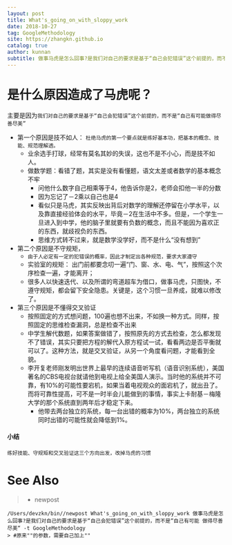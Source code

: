 ```yaml
---
layout: post
title: What's_going_on_with_sloppy_work
date: 2018-10-27
tag: GoogleMethodology
site: https://zhangkn.github.io
catalog: true
author: kunnan
subtitle: 做事马虎是怎么回事?是我们对自己的要求是基于“自己会犯错误”这个前提的，而不是“自己有可能 做得尽善尽美“;第一个原因是技不如人，第二个原因是不守规矩，第三个原因是不懂得交叉验证
---
```




# 是什么原因造成了马虎呢？

主要是因为`我们对自己的要求是基于“自己会犯错误”这个前提的，而不是“自己有可能做得尽善尽美”`

* 第一个原因是技不如人： `杜绝马虎的第一个要点就是练好基本功，把基本的概念、技能、规范理解透。`
  * 业余选手打球，经常有莫名其妙的失误，这也不是不小心，而是技不如人。
  * 做数学题：看错了题，其实是没有看懂题，语文太差或者数学的基本概念不牢
    * 问他什么数字自己相乘等于4，他告诉你是2，老师会扣他一半的分数
    * 因为忘记了－2乘以自己也是4
    * 看似只是马虎，其实反映出背后对数学的理解还停留在小学水平，以及靠直接经验体会的水平，毕竟－2在生活中不多。但是，一个学生一旦进入到中学，他的脑子里就要有负数的概念，而且不能因为喜欢正的东西，就歧视负的东西。
    * 思维方式转不过来，就是数学没学好，而不是什么“没有想到”
* 第二个原因是不守规矩，
  * `由于人必定有一定的犯错误的概率，因此才制定出各种规范，要求大家遵守`
  * 实验室的规矩： 出门前都要念叨一遍“门、窗、水、电、气”，按照这个次序检查一遍，才能离开；
  * 很多人以快速迭代、以及所谓的弯道超车为借口，做事马虎，只图快，不遵守规矩，都会留下安全隐患。关键是，这个习惯一旦养成，就难以修改了。
* 第三个原因是不懂得交叉验证
  * 按照固定的方式想问题，100遍也想不出来，不如换一种方式。同样，按照固定的思维检查漏洞，总是检查不出来
  * 中学生解代数题，如果答案做错了，按照原先的方式去检查，怎么都发现不了错误，其实只要把方程的解代入原方程试一试，看看两边是否平衡就可以了。这种方法，就是交叉验证，从另一个角度看问题，才能看到全貌。
  * 李开复老师刚发明出世界上最早的连续语音听写机（语音识别系统），美国著名的CBS电视台就请他到电视上给全美国人演示。当时他的系统并不可靠，有10%的可能性要宕机，如果当着电视观众的面宕机了，就出丑了。而将可靠性提高，可不是一时半会儿能做到的事情，事实上卡耐基－梅隆大学的那个系统直到两年后才稳定下来。
    * 他带去两台独立的系统，每一台出错的概率为10%，两台独立的系统同时出错的可能性就会降低到1%。



#### 小结



`练好技能、守规矩和交叉验证这三个方向出发，改掉马虎的习惯`







# See Also 

>* newpost 
>
```
/Users/devzkn/bin//newpost What's_going_on_with_sloppy_work 做事马虎是怎么回事?是我们对自己的要求是基于“自己会犯错误”这个前提的，而不是“自己有可能 做得尽善尽美“ -t GoogleMethodology
> #原来""的参数，需要自己加上""
```

